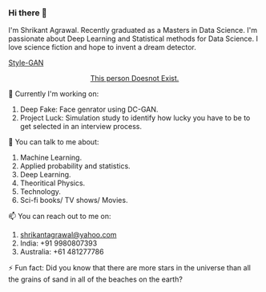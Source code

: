 ### Hi there 👋


I'm Shrikant Agrawal. Recently graduated as a Masters in Data Science. I'm passionate about Deep Learning and Statistical methods for Data Science. I love science fiction and hope to invent a dream detector. 

<a href=" https://arxiv.org/abs/1912.04958" target="_blank" >Style-GAN</a> 

<a href="https://thispersondoesnotexist.com/" target="_blank" ><div align="center">This person Doesnot Exist.</div></a></a>

🔭 Currently I'm working on:

1. Deep Fake: Face genrator using DC-GAN.
2. Project Luck: Simulation study to identify how lucky you have to be to get selected in an interview process.

💬 You can talk to me about:
1. Machine Learning.
2. Applied probability and statistics.
3. Deep Learning.
4. Theoritical Physics.
5. Technology.
6. Sci-fi books/ TV shows/ Movies.



📫 You can reach out to me on:

1. shrikantagrawal@yahoo.com
2. India: +91 9980807393
3. Australia: +61 481277786

⚡ Fun fact: Did you know that there are more stars in the universe than all the grains of sand in all of the beaches on the earth? 


